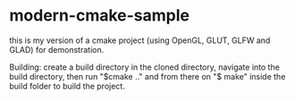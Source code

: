 # modern-cmake-sample
this is my version of a cmake project (using OpenGL, GLUT, GLFW and GLAD) for demonstration.

Building: create a build directory in the cloned directory, navigate into the build directory, then run "$cmake .." and from there on "$ make" inside the build folder to build the project.
